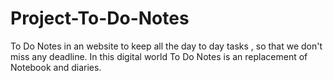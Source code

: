 # Project-To-Do-Notes
To Do Notes in an website to keep all the day to day tasks , so that we don't miss any deadline. In this digital world To Do Notes is an replacement of Notebook and diaries.
